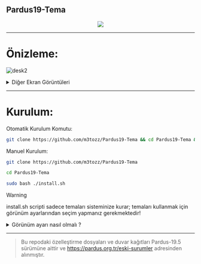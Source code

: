 Pardus19-Tema
-
<p align="center"><img src="https://github.com/user-attachments/assets/4221661e-961d-44e8-80b5-7d050f8a50b3"></p>

--------------------------------------------------------------------------

# Önizleme:
![desk2](https://github.com/user-attachments/assets/b7b87649-ee97-4d27-af4e-6302f3008c84)

<details>
<summary>Diğer Ekran Görüntüleri</summary>
<img src="https://github.com/user-attachments/assets/8f74b69c-c8dc-41f2-bcf2-a59cc11e66f1">
<img src="https://github.com/user-attachments/assets/27076da4-cd94-4b73-8261-45cd1a4dd2e9">

</details>

--------------------------------------------------------------------------

# Kurulum:
Otomatik Kurulum Komutu:
```bash
git clone https://github.com/m3tozz/Pardus19-Tema && cd Pardus19-Tema && sudo bash ./install.sh
```
Manuel Kurulum:
```bash
git clone https://github.com/m3tozz/Pardus19-Tema
```
```bash
cd Pardus19-Tema
```
```bash
sudo bash ./install.sh
```

> [!WARNING]
> install.sh scripti sadece temaları sisteminize kurar; temaları kullanmak için görünüm ayarlarından seçim yapmanız gerekmektedir!

<details>
<summary>Görünüm ayarı nasıl olmalı ?</summary>
  <b>Tema:</b> Pardus-Adapta-Blue <br>
  <b>Pencere Teması:</b> Pardus-Adapta-Blue-Eta<br>
  <b>Simgeler:</b> ePapirus-Dark<br>
  <b>Menü simgesi:</b> menu-icons/logo.svg<br>
</details>

--------------------------------------------------------------------------

> Bu repodaki özelleştirme dosyaları ve duvar kağıtları Pardus-19.5 sürümüne aittir ve https://pardus.org.tr/eski-surumler adresinden alınmıştır.
